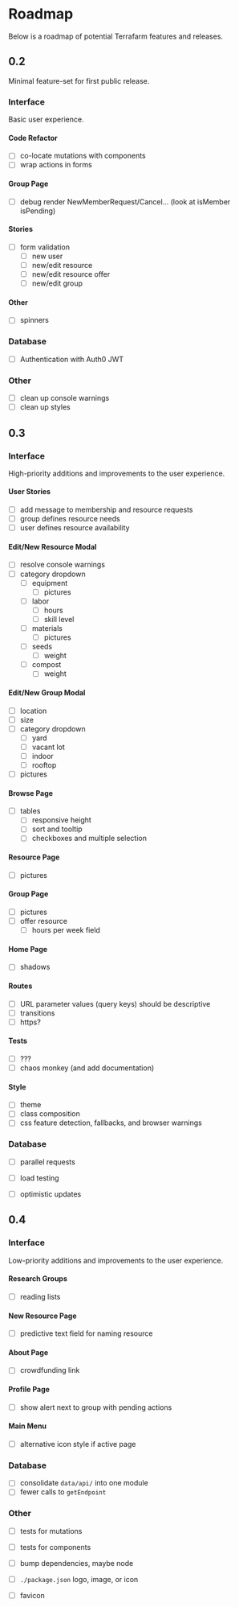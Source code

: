 # Roadmap

Below is a roadmap of potential Terrafarm features and releases.

## 0.2

Minimal feature-set for first public release.

### Interface

Basic user experience.

#### Code Refactor
- [ ] co-locate mutations with components
- [ ] wrap actions in forms

#### Group Page
- [ ] debug render NewMemberRequest/Cancel... (look at isMember isPending)

#### Stories
- [ ] form validation
  - [ ] new user
  - [ ] new/edit resource
  - [ ] new/edit resource offer
  - [ ] new/edit group

#### Other
- [ ] spinners

### Database
- [ ] Authentication with Auth0 JWT

### Other
- [ ] clean up console warnings
- [ ] clean up styles

## 0.3

### Interface

High-priority additions and improvements to the user experience.

#### User Stories
- [ ] add message to membership and resource requests
- [ ] group defines resource needs
- [ ] user defines resource availability

#### Edit/New Resource Modal
- [ ] resolve console warnings
- [ ] category dropdown
  - [ ] equipment
    - [ ] pictures
  - [ ] labor
    - [ ] hours
    - [ ] skill level
  - [ ] materials
    - [ ] pictures
  - [ ] seeds
    - [ ] weight
  - [ ] compost
    - [ ] weight

#### Edit/New Group Modal
- [ ] location
- [ ] size
- [ ] category dropdown
  - [ ] yard
  - [ ] vacant lot
  - [ ] indoor
  - [ ] rooftop
- [ ] pictures

#### Browse Page
- [ ] tables
  - [ ] responsive height
  - [ ] sort and tooltip
  - [ ] checkboxes and multiple selection

#### Resource Page
- [ ] pictures

#### Group Page
- [ ] pictures
- [ ] offer resource
  - [ ] hours per week field

#### Home Page
- [ ] shadows

#### Routes
- [ ] URL parameter values (query keys) should be descriptive
- [ ] transitions
- [ ] https?

#### Tests
- [ ] ???
- [ ] chaos monkey (and add documentation)

#### Style
- [ ] theme
- [ ] class composition
- [ ] css feature detection, fallbacks, and browser warnings

### Database
- [ ] parallel requests
- [ ] load testing
- [ ] optimistic updates


## 0.4

### Interface

Low-priority additions and improvements to the user experience.

#### Research Groups
- [ ] reading lists

#### New Resource Page
- [ ] predictive text field for naming resource

#### About Page
- [ ] crowdfunding link

#### Profile Page
- [ ] show alert next to group with pending actions

#### Main Menu
- [ ] alternative icon style if active page

### Database
- [ ] consolidate `data/api/` into one module
- [ ] fewer calls to `getEndpoint`

### Other
- [ ] tests for mutations
- [ ] tests for components
- [ ] bump dependencies, maybe node
- [ ] `./package.json` logo, image, or icon
- [ ] favicon

